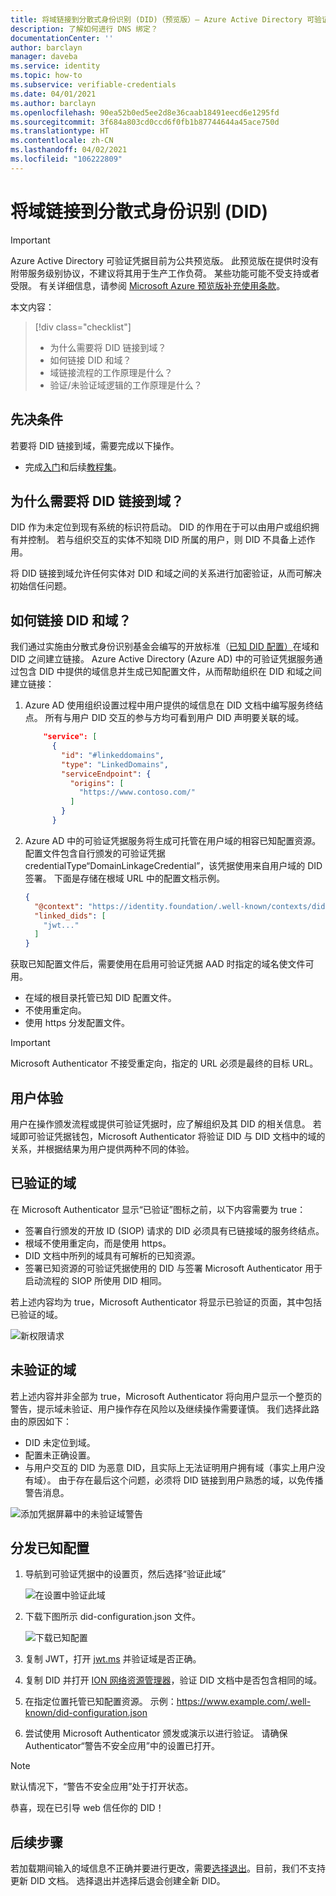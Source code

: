 ```yaml
---
title: 将域链接到分散式身份识别 (DID)（预览版）— Azure Active Directory 可验证凭据
description: 了解如何进行 DNS 绑定？
documentationCenter: ''
author: barclayn
manager: daveba
ms.service: identity
ms.topic: how-to
ms.subservice: verifiable-credentials
ms.date: 04/01/2021
ms.author: barclayn
ms.openlocfilehash: 90ea52b0ed5ee2d8e36caab18491eecd6e1295fd
ms.sourcegitcommit: 3f684a803cd0ccd6f0fb1b87744644a45ace750d
ms.translationtype: HT
ms.contentlocale: zh-CN
ms.lasthandoff: 04/02/2021
ms.locfileid: "106222809"
---
```

# <a name="link-your-domain-to-your-decentralized-identifier-did"></a>将域链接到分散式身份识别 (DID)

> [!IMPORTANT]
> Azure Active Directory 可验证凭据目前为公共预览版。
> 此预览版在提供时没有附带服务级别协议，不建议将其用于生产工作负荷。 某些功能可能不受支持或者受限。 有关详细信息，请参阅 [Microsoft Azure 预览版补充使用条款](https://azure.microsoft.com/support/legal/preview-supplemental-terms/)。

本文内容：
> [!div class="checklist"]
> * 为什么需要将 DID 链接到域？
> * 如何链接 DID 和域？
> * 域链接流程的工作原理是什么？
> * 验证/未验证域逻辑的工作原理是什么？

## <a name="prerequisites"></a>先决条件

若要将 DID 链接到域，需要完成以下操作。

- 完成[入门](get-started-verifiable-credentials.md)和后续[教程集](enable-your-tenant-verifiable-credentials.md)。

## <a name="why-do-we-need-to-link-our-did-to-our-domain"></a>为什么需要将 DID 链接到域？

DID 作为未定位到现有系统的标识符启动。 DID 的作用在于可以由用户或组织拥有并控制。 若与组织交互的实体不知晓 DID 所属的用户，则 DID 不具备上述作用。

将 DID 链接到域允许任何实体对 DID 和域之间的关系进行加密验证，从而可解决初始信任问题。

## <a name="how-do-we-link-dids-and-domains"></a>如何链接 DID 和域？

我们通过实施由分散式身份识别基金会编写的开放标准（[已知 DID 配置）](https://identity.foundation/.well-known/resources/did-configuration/)在域和 DID 之间建立链接。 Azure Active Directory (Azure AD) 中的可验证凭据服务通过包含 DID 中提供的域信息并生成已知配置文件，从而帮助组织在 DID 和域之间建立链接：

1. Azure AD 使用组织设置过程中用户提供的域信息在 DID 文档中编写服务终结点。 所有与用户 DID 交互的参与方均可看到用户 DID 声明要关联的域。  

    ```json
        "service": [
          {
            "id": "#linkeddomains",
            "type": "LinkedDomains",
            "serviceEndpoint": {
              "origins": [
                "https://www.contoso.com/"
              ]
            }
          }
    ```

2. Azure AD 中的可验证凭据服务将生成可托管在用户域的相容已知配置资源。 配置文件包含自行颁发的可验证凭据 credentialType“DomainLinkageCredential”，该凭据使用来自用户域的 DID 签署。 下面是存储在根域 URL 中的配置文档示例。


    ```json
    {
      "@context": "https://identity.foundation/.well-known/contexts/did-configuration-v0.0.jsonld",
      "linked_dids": [
        "jwt..."
      ]
    }
    ```

获取已知配置文件后，需要使用在启用可验证凭据 AAD 时指定的域名使文件可用。

* 在域的根目录托管已知 DID 配置文件。
* 不使用重定向。
* 使用 https 分发配置文件。

>[!IMPORTANT]
>Microsoft Authenticator 不接受重定向，指定的 URL 必须是最终的目标 URL。

## <a name="user-experience"></a>用户体验 

用户在操作颁发流程或提供可验证凭据时，应了解组织及其 DID 的相关信息。 若域即可验证凭据钱包，Microsoft Authenticator 将验证 DID 与 DID 文档中的域的关系，并根据结果为用户提供两种不同的体验。

## <a name="verified-domain"></a>已验证的域

在 Microsoft Authenticator 显示“已验证”图标之前，以下内容需要为 true：

* 签署自行颁发的开放 ID (SIOP) 请求的 DID 必须具有已链接域的服务终结点。
* 根域不使用重定向，而是使用 https。
* DID 文档中所列的域具有可解析的已知资源。
* 签署已知资源的可验证凭据使用的 DID 与签署 Microsoft Authenticator 用于启动流程的 SIOP 所使用 DID 相同。

若上述内容均为 true，Microsoft Authenticator 将显示已验证的页面，其中包括已验证的域。

![新权限请求](media/how-to-dnsbind/new-permission-request.png) 

## <a name="unverified-domain"></a>未验证的域

若上述内容并非全部为 true，Microsoft Authenticator 将向用户显示一个整页的警告，提示域未验证、用户操作存在风险以及继续操作需要谨慎。 我们选择此路由的原因如下：

* DID 未定位到域。
* 配置未正确设置。
* 与用户交互的 DID 为恶意 DID，且实际上无法证明用户拥有域（事实上用户没有域）。 由于存在最后这个问题，必须将 DID 链接到用户熟悉的域，以免传播警告消息。

![添加凭据屏幕中的未验证域警告](media/how-to-dnsbind/add-credential-not-verified-authenticated.png)

## <a name="distribute-well-known-config"></a>分发已知配置

1. 导航到可验证凭据中的设置页，然后选择“验证此域”

   ![在设置中验证此域](media/how-to-dnsbind/settings-verify.png) 

2. 下载下图所示 did-configuration.json 文件。

   ![下载已知配置](media/how-to-dnsbind/verify-download.png) 

3. 复制 JWT，打开 [jwt.ms](https://www.jwt.ms) 并验证域是否正确。

4. 复制 DID 并打开 [ION 网络资源管理器](https://identity.foundation/ion/explorer)，验证 DID 文档中是否包含相同的域。 

5. 在指定位置托管已知配置资源。 示例：https://www.example.com/.well-known/did-configuration.json

6. 尝试使用 Microsoft Authenticator 颁发或演示以进行验证。 请确保 Authenticator“警告不安全应用”中的设置已打开。

>[!NOTE]
>默认情况下，“警告不安全应用”处于打开状态。

恭喜，现在已引导 web 信任你的 DID！

## <a name="next-steps"></a>后续步骤

若加载期间输入的域信息不正确并要进行更改，需要[选择退出](how-to-opt-out.md)。目前，我们不支持更新 DID 文档。 选择退出并选择后退会创建全新 DID。